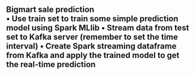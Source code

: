 Bigmart sale prediction         
 • Use train set to train some simple prediction model using Spark MLlib
 • Stream data from test set to Kafka server (remember to set the time interval)
 • Create Spark streaming dataframe from Kafka and apply the trained model to get the real-time prediction
 -
